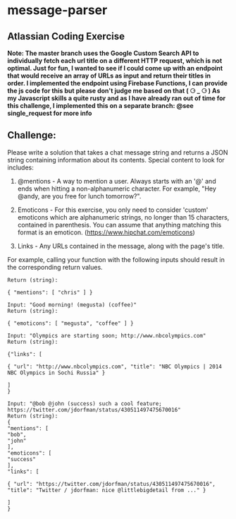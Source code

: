 # message-parser
## Atlassian Coding Exercise
**Note: The master branch uses the Google Custom Search API to individually fetch each url title on a different HTTP request, which is not optimal. Just for fun, I wanted to see if I could come up with an endpoint that would receive an array of URLs as input and return their titles in order. I implemented the endpoint using Firebase Functions, I can provide the js code for this but please don't judge me based on that ( ⚆ _ ⚆ )
As my Javascript skills a quite rusty and as I have already ran out of time for this challenge, I implemented this on a separate branch: @see single_request for more info**


## Challenge:

Please write a solution that takes a chat message string and returns a JSON string containing information about its contents. Special content to look for includes:

1. @mentions - A way to mention a user. Always starts with an '@' and ends when hitting a non-alphanumeric character. For example, "Hey @andy, are you free for lunch tomorrow?".

2. Emoticons - For this exercise, you only need to consider 'custom' emoticons which are alphanumeric strings, no longer than 15 characters, contained in parenthesis. You can assume that anything matching this format is an emoticon. (https://www.hipchat.com/emoticons)

3. Links - Any URLs contained in the message, along with the page's title.

For example, calling your function with the following inputs should result in the corresponding return values.

```Input: "@chris you around?"
Return (string):

{ "mentions": [ "chris" ] }

Input: "Good morning! (megusta) (coffee)"
Return (string):

{ "emoticons": [ "megusta", "coffee" ] }

Input: "Olympics are starting soon; http://www.nbcolympics.com"
Return (string):

{"links": [

{ "url": "http://www.nbcolympics.com", "title": "NBC Olympics | 2014 NBC Olympics in Sochi Russia" }

]
}

Input: "@bob @john (success) such a cool feature; https://twitter.com/jdorfman/status/430511497475670016"
Return (string):
{
"mentions": [
"bob",
"john"
],
"emoticons": [
"success"
],
"links": [

{ "url": "https://twitter.com/jdorfman/status/430511497475670016", "title": "Twitter / jdorfman: nice @littlebigdetail from ..." }

]
}


